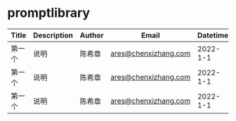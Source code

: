 # promptlibrary

<!-- https://shields.io/badges/static-badge  -->

| Title | Description | Author | Email | Datetime | Link |
|-------|-------------|--------|-------|----------|------|
| 第一个      | 说明             |陈希章        | ares@chenxizhang.com      |2022-1-1          |test      |
| 第一个      | 说明             |陈希章        | ares@chenxizhang.com      |2022-1-1          |test      |
| 第一个      | 说明             |陈希章        | ares@chenxizhang.com      |2022-1-1          |test      |

